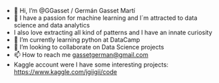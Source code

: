 - 👋 Hi, I’m @GGasset / Germán Gasset Martí
- 👀 I have a passion for machine learning and I´m attracted to data science and data analytics
- I also love extracting all kind of patterns and I have an innate curiosity
- 🌱 I’m currently learning python at DataCamp
- 💞️ I’m looking to collaborate on Data Science projects
- 📫 How to reach me gassetgerman@gmail.com
- Kaggle account were I have some interesting projects: https://www.kaggle.com/jgiigii/code
<!---
GGasset/GGasset is a ✨ special ✨ repository because its `README.md` (this file) appears on your GitHub profile.
You can click the Preview link to take a look at your changes.
--->
